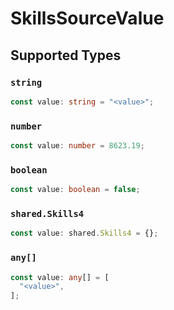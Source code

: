 # SkillsSourceValue


## Supported Types

### `string`

```typescript
const value: string = "<value>";
```

### `number`

```typescript
const value: number = 8623.19;
```

### `boolean`

```typescript
const value: boolean = false;
```

### `shared.Skills4`

```typescript
const value: shared.Skills4 = {};
```

### `any[]`

```typescript
const value: any[] = [
  "<value>",
];
```

